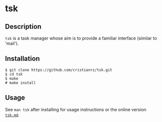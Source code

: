 # tsk

## Description

`tsk` is a task manager whose aim is to provide a familiar interface (similar to 'mail').

## Installation

```
$ git clone https://github.com/cristianrz/tsk.git
$ cd tsk
$ make
# make install
```

## Usage

See `man tsk` after installing for usage instructions or the online version [`tsk.md`](https://github.com/cristianrz/tsk/blob/master/tsk.md).
